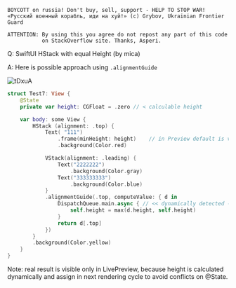 ```
BOYCOTT on russia! Don't buy, sell, support - HELP TO STOP WAR!
«Русский военный корабль, иди на хуй!» (c) Grybov, Ukrainian Frontier Guard

ATTENTION: By using this you agree do not repost any part of this code
           on StackOverflow site. Thanks, Asperi.
```

Q: SwiftUI HStack with equal Height (by mica)

A: Here is possible approach using `.alignmentGuide`

![tDxuA](https://user-images.githubusercontent.com/62171579/166226221-2c7c585a-186c-4086-9ee8-ba67970e97e3.png)

```swift
struct Test7: View {
    @State
    private var height: CGFloat = .zero // < calculable height

    var body: some View {
        HStack (alignment: .top) {
            Text( "111")                     
                .frame(minHeight: height)    // in Preview default is visible
                .background(Color.red)

            VStack(alignment: .leading) {    
                Text("2222222")
                    .background(Color.gray)
                Text("333333333")
                    .background(Color.blue)
            }
            .alignmentGuide(.top, computeValue: { d in
                DispatchQueue.main.async { // << dynamically detected - needs to be async !!
                    self.height = max(d.height, self.height)
                }
                return d[.top]
            })
        }
        .background(Color.yellow)
    }
}
```

Note: real result is visible only in LivePreview, because height is calculated dynamically and assign in next rendering cycle to avoid conflicts on @State.

